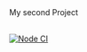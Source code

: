 ##
My second Project
##

[![Node CI](https://github.com/Iryna87/frontend-project-lvl2/actions/workflows/CI/badge.svg)](https://github.com/Iryna87/frontend-project-lvl2/actions)
